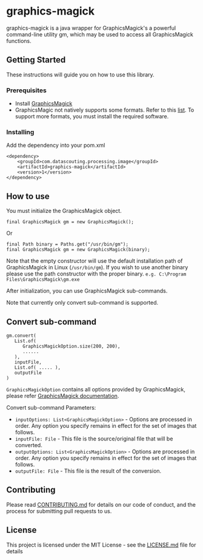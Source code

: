# graphics-magick

graphics-magick is a java wrapper for GraphicsMagick's a powerful command-line utility gm, which may be used to access all GraphicsMagick functions.

## Getting Started

These instructions will guide you on how to use this library.

### Prerequisites

* Install [GraphicsMagick](http://www.graphicsmagick.org/download.html)
* GraphicsMagic not natively supports some formats. Refer to this [list](http://www.graphicsmagick.org/formats.html). To support more formats, you must install the required software.

### Installing

Add the dependency into your pom.xml

```
<dependency>
    <groupId>com.datascouting.processing.image</groupId>
    <artifactId>graphics-magick</artifactId>
    <version>1</version>
</dependency>
```

## How to use

You must initialize the GraphicsMagick object.

```
final GraphicsMagick gm = new GraphicsMagick();
```
Or
```
final Path binary = Paths.get("/usr/bin/gm");
final GraphicsMagick gm = new GraphicsMagick(binary);
```

Note that the empty constructor will use the default installation path of GraphicsMagick in Linux (`/usr/bin/gm`).
If you wish to use another binary please use the path constructor with the proper binary. `e.g. C:\Program Files\GraphicsMagick\gm.exe` 

After initialization, you can use GraphicsMagick sub-commands. 

Note that currently only convert sub-command is supported.

## Convert sub-command
```
gm.convert(
   List.of(
      GraphicsMagickOption.size(200, 200),
      ......
   ),
   inputFile,
   List.of( ..... ),
   outputFile
)
```

`GraphicsMagickOption` contains all options provided by GraphicsMagick, please refer [GraphicsMagick documentation](http://www.graphicsmagick.org/convert.html).

Convert sub-command Parameters: 
* `inputOptions: List<GraphicsMagickOption>` - Options are processed in order. Any option you specify remains in effect for the set of images that follows.
* `inputFile: File` - This file is the source/original file that will be converted.
* `outputOptions: List<GraphicsMagickOption>` - Options are processed in order. Any option you specify remains in effect for the set of images that follows.
* `outputFile: File` - This file is the result of the conversion.

## Contributing

Please read [CONTRIBUTING.md](https://gist.github.com/PurpleBooth/b24679402957c63ec426) for details on our code of conduct, and the process for submitting pull requests to us.

## License

This project is licensed under the MIT License - see the [LICENSE.md](LICENSE.md) file for details
